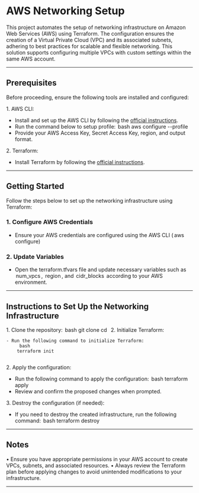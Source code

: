 # AWS Networking Setup

This project automates the setup of networking infrastructure on Amazon Web Services (AWS) using Terraform. The configuration ensures the creation of a Virtual Private Cloud (VPC) and its associated subnets, adhering to best practices for scalable and flexible networking. This solution supports configuring multiple VPCs with custom settings within the same AWS account.

---

## Prerequisites

Before proceeding, ensure the following tools are installed and configured:

1.⁠ ⁠AWS CLI:
   - Install and set up the AWS CLI by following the [official instructions](https://aws.amazon.com/cli/).
   - Run the command below to setup profile:
     ⁠ bash
     aws configure --profile <profile-name>
      ⁠
   - Provide your AWS Access Key, Secret Access Key, region, and output format.

2.⁠ ⁠Terraform:
   - Install Terraform by following the [official instructions](https://developer.hashicorp.com/terraform/tutorials/aws-get-started/install-cli).

---

## Getting Started

Follow the steps below to set up the networking infrastructure using Terraform:

### 1. Configure AWS Credentials
   - Ensure your AWS credentials are configured using the AWS CLI ( aws configure)

### 2. Update Variables
   - Open the ⁠terraform.tfvars⁠ file and update necessary variables such as ⁠ num_vpcs ⁠, ⁠ region ⁠, and ⁠ cidr_blocks ⁠ according to your AWS environment.

---

## Instructions to Set Up the Networking Infrastructure

1.⁠ ⁠Clone the repository:
   ⁠ bash
   git clone <repository-url>
   cd <repository-directory>
    ⁠
2.⁠ ⁠Initialize Terraform:

    - Run the following command to initialize Terraform:
        ⁠ bash
        terraform init
         ⁠
   
2.⁠ ⁠Apply the configuration:
   - Run the following command to apply the configuration:
     ⁠ bash
     terraform apply
      ⁠
   - Review and confirm the proposed changes when prompted.

3.⁠ ⁠Destroy the configuration (if needed):
   - If you need to destroy the created infrastructure, run the following command:
     ⁠ bash
     terraform destroy
      ⁠

---

## Notes

•⁠  ⁠Ensure you have appropriate permissions in your AWS account to create VPCs, subnets, and associated resources.
•⁠  ⁠Always review the Terraform plan before applying changes to avoid unintended modifications to your infrastructure.

---